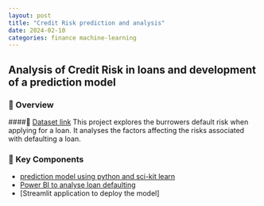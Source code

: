 ```yaml
---
layout: post
title: "Credit Risk prediction and analysis"
date: 2024-02-10
categories: finance machine-learning
---
```

## Analysis of Credit Risk in loans and development of a prediction model 

### 🚀 Overview 
####📁 [Dataset link](https://www.kaggle.com/datasets/laotse/credit-risk-dataset)
This project explores the burrowers default risk when applying for a loan. It analyses the factors affecting the risks associated with defaulting a loan.  




### 📌 Key Components
- [prediction model using python and sci-kit learn](https://github.com/SachiD123/MyPortfolio.github.io/blob/main/Projects/CreditRiskPrediction1.1.ipynb)
- [Power BI to analyse loan defaulting](https://app.powerbi.com/groups/b296f402-1b27-4f62-90bf-bb5e5dfd2725/reports/e920eb52-d029-4b0c-8487-663534970c14/14252e25d440b181ce3a?experience=power-bi)
- [Streamlit application to deploy the model]

